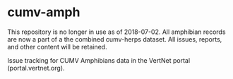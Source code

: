 cumv-amph
=========

This repository is no longer in use as of 2018-07-02. All amphibian records are now a part of a the combined cumv-herps dataset. All issues, reports, and other content will be retained.

Issue tracking for CUMV Amphibians data in the VertNet portal (portal.vertnet.org).
